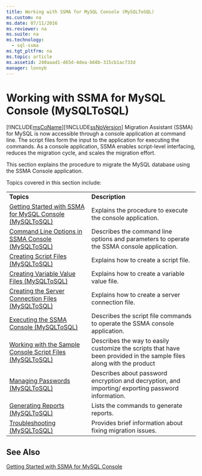 ```yaml
---
title: Working with SSMA for MySQL Console (MySQLToSQL)
ms.custom: na
ms.date: 07/11/2016
ms.reviewer: na
ms.suite: na
ms.technology: 
  - sql-ssma
ms.tgt_pltfrm: na
ms.topic: article
ms.assetid: 240aaad1-d65d-4dea-b60b-315cb1ac733d
manager: lonnyb
---
```

# Working with SSMA for MySQL Console (MySQLToSQL)
[!INCLUDE[msCoName](../content/includes/msCoName_md.md)][!INCLUDE[ssNoVersion](../content/includes/ssNoVersion_md.md)] Migration Assistant (SSMA) for MySQL is now accessible through a console application at command line. The script files form the input to the application for executing the commands. As a console application, SSMA enables script\-level interfacing, reduces the migration cycle, and scales the migration effort.  
  
This section explains the procedure to migrate the MySQL database using the SSMA Console application.  
  
Topics covered in this section include:  
  
|||  
|-|-|  
|**Topics**|**Description**|  
|[Getting Started with SSMA for MySQL Console &#40;MySQLToSQL&#41;](../content/Getting-Started-with-SSMA-for-MySQL-Console--MySQLToSQL-.md)|Explains the procedure to execute the console application.|  
|[Command Line Options in SSMA Console &#40;MySQLToSQL&#41;](../content/Command-Line-Options-in-SSMA-Console--MySQLToSQL-.md)|Describes the command line options and parameters to operate the SSMA console application.|  
|[Creating Script Files &#40;MySQLToSQL&#41;](../content/Creating-Script-Files--MySQLToSQL-.md)|Explains how to create a script file.|  
|[Creating Variable Value Files &#40;MySQLToSQL&#41;](../content/Creating-Variable-Value-Files--MySQLToSQL-.md)|Explains how to create a variable value file.|  
|[Creating the Server Connection Files &#40;MySQLToSQL&#41;](../content/Creating-the-Server-Connection-Files--MySQLToSQL-.md)|Explains how to create a server connection file.|  
|[Executing the SSMA Console &#40;MySQLToSQL&#41;](../content/Executing-the-SSMA-Console--MySQLToSQL-.md)|Describes the script file commands to operate the SSMA console application.|  
|[Working with the Sample Console Script Files &#40;MySQLToSQL&#41;](../content/Working-with-the-Sample-Console-Script-Files--MySQLToSQL-.md)|Describes the way to easily customize the scripts that have been provided in the sample files along with the product|  
|[Managing Passwords &#40;MySQLToSQL&#41;](../content/Managing-Passwords--MySQLToSQL-.md)|Describes about password encryption and decryption, and importing\/ exporting password information.|  
|[Generating Reports &#40;MySQLToSQL&#41;](../content/Generating-Reports--MySQLToSQL-.md)|Lists the commands to generate reports.|  
|[Troubleshooting &#40;MySQLToSQL&#41;](../content/Troubleshooting--MySQLToSQL-.md)|Provides brief information about fixing migration issues.|  
  
## See Also  
[Getting Started with SSMA for MySQL Console](assetId:///218d502c-059f-4d48-9aea-61e553d74303)  
  
